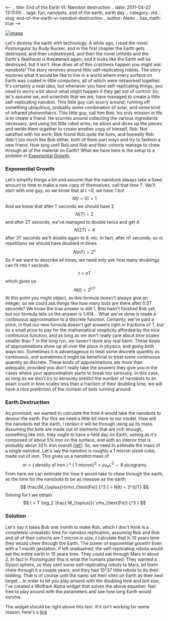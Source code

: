 <--
.. title: End of the Earth VI: Nanobot destruction
.. date: 2011-04-22 13:11:00
.. tags: fun, nanobots, end of the earth, earth day
.. category: old
.. slug: end-of-the-earth-vi-nanobot-destruction
.. author: Alemi
.. has_math: true
-->


[![image](http://1.bp.blogspot.com/-hGkMD-tB1RY/TbGfhRvcA6I/AAAAAAAAAQ4/eCaG-z1Zarc/s320/612px-C60a.png)](http://1.bp.blogspot.com/-hGkMD-tB1RY/TbGfhRvcA6I/AAAAAAAAAQ4/eCaG-z1Zarc/s1600/612px-C60a.png)

Let's destroy the earth with technology. A while ago, I read the novel
*Postsingular* by Rudy Rucker, and in the first chapter the Earth gets
destroyed, and then undestroyed, and then the novel unfolds and the
Earth's likelihood is threatened again, and it looks like the Earth will
be destroyed, but it isn't. How does all of this craziness happen you
might ask: nanobots! The story revolves around little self-replicating
robots. The story explores what it would be like to live in a world
where every surface on Earth was coated in little computers, all of
which were networked together. It's certainly a neat idea, but whenever
you have self-replicating things, you need to worry a bit about what
might happen if they get out of control. So, let's assume we, evil
scientists that we are, have managed to create a little self-replicating
nanobot. This little guy can scurry around, running off something
ubiquitous, probably some combination of solar, and some kind of
infrared photovoltaics. This little guy, call him Bob, his only mission
in life is to create a friend. He scurries around collecting the various
ingredients necessary, and using his little robot arms, he slices and
dices up the pieces and welds them together to create another copy of
himself, Rob. Not satisfied with his work; Bob found Rob quite the bore,
and honestly Rob didn't too much like Bob either, both of them part ways
and try to fashion a new friend. How long until Bob and Rob and their
cohorts manage to chew through all of the material on Earth? What we
have here is the setup to a problem in [Exponential
Growth](http://en.wikipedia.org/wiki/Exponential_growth).

### Exponential Growth

Let's simplify things a bit and assume that the nanobots always take a
fixed amount to time to make a new copy of themselves, call that time T.
We'll start with one guy, so we know that at t =0, we have 1 bot $$ N(t
=0 ) = 1 $$ And we know that after T seconds we should have 2 $$ N(T) =
2 $$ and after 2T seconds, we've managed to double twice and get 4 $$
N(2T) = 4 $$ after 3T seconds we'll double again to 8, etc. In fact,
after nT seconds, so m repetitions we should have doubled m times $$
N(nT) = 2^n $$ So if we want to describe all times, we need only ask
how many doublings can fit into t seconds $$ t = n T $$ which gives us
$$ N(t) = 2^{t/T} $$ At this point you might object, as this formula
doesn't always give an integer, so we could ask things like how many
bots are there after 0.5T seconds? We know the true answer is still 1,
Bob hasn't finished Rob yet, but our formula tells us the answer is
1.414... What we've done is made a continuous approximation to a
discrete function. Certainly, we've paid a price, in that our new
formula doesn't get answers right in fractions of T, but its a small
price to pay for the mathematical simplicity afforded by the nice
continuous function, and as long as we don't really care about time
scales smaller than T in the long run, we haven't done any real harm.
These kinds of approximations show up all over the place in physics, and
going both ways too. Sometimes it is advantageous to treat some discrete
quantity as continuous, and sometimes it might be beneficial to treat
some continuous quantity as discrete. These kinds of approximations are
more than adequate, provided you don't really take the answers they give
you in the cases where your approximation starts to break too seriously.
In this case, as long as we don't try to seriously predict the number of
nanobots to an exact count in time scales less than a fraction of their
doubling time, we will have a nice prediction of the number of bots
running around.

### Earth Destruction

As promised, we wanted to calculate the time it would take the nanobots
to devour the earth. For this we need a little bit more to our model.
How will the nanobots eat the earth, I reckon it will be through using
up its mass. Assuming the bots are made out of elements that are rich
enough, something like iron, they ought to have a field day on Earth,
seeing as it's composed of about 5% iron on the surface, and with an
interior that is probably about 32% iron overall
[[ref]](http://en.wikipedia.org/wiki/Abundance_of_the_chemical_elements#Abundance_of_elements_in_the_Earth).
So, we need to estimate the mass of a single nanobot. Let's say the
nanobot is roughly a 1 micron sized cube, made out of iron. This gives
us a nanobot mass of $$ m = (\text{ density of iron }) * (\text{ 1
micron} )^3 = \rho_{\text{Fe}} L^3 \sim 8 \text{ picograms} $$
From here we can estimate the time it would take to chew through the
earth, as the time for the nanobots to be as massive as the earth. $$
\frac{M_{\oplus}}{\rho_{\text{Fe}} L^3 } = N(t) = 2^{t/T} $$
Solving for t we obtain $$ t = T \log_2 \frac{ M_{\oplus}}{
\rho_{\text{Fe}} L^3 } $$

### Solution

Let's say it takes Bob one month to make Rob, which I don't think is a
completely unrealistic time for nanobot replication, assuming Bob and
Rob and all of their cohorts are 1 micron in size, I calculate that in
10 years time they would chew through the Earth. The power of
exponential growth! Even with a 1 month gestation, if left unabashed,
the self-replicating robots would eat the entire earth in 10 years time.
They could eat through Mars in about 2. In fact in *Postsingular* this
is what the humans planned. They wanted a Dyson sphere, so they sent
some self-replicating robots to Mars, let them chew through it a couple
years, and they had 10^37 little robots to do their bidding. That is of
course until the nants set their sites on Earth as their next target...
In order to let you play around with the doubling time and bot size,
I've created a Wolfram Alpha widget that solves the above equation, feel
free to play around with the parameters and see how long Earth would
survive.

The widget should be right above this text. If it isn't working for some
reason, here's a
[link](http://developer.wolframalpha.com/widgets/gallery/view.jsp?id=6a645314f9be6be7b902d4cc1f776d00)
